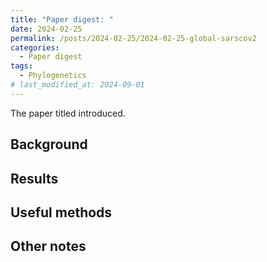 ```yaml
---
title: "Paper digest: "
date: 2024-02-25
permalink: /posts/2024-02-25/2024-02-25-global-sarscov2
categories:
  - Paper digest
tags:
  - Phylogenetics
# last_modified_at: 2024-09-01
---
```


The paper titled []() introduced.

## Background

## Results

## Useful methods

## Other notes


